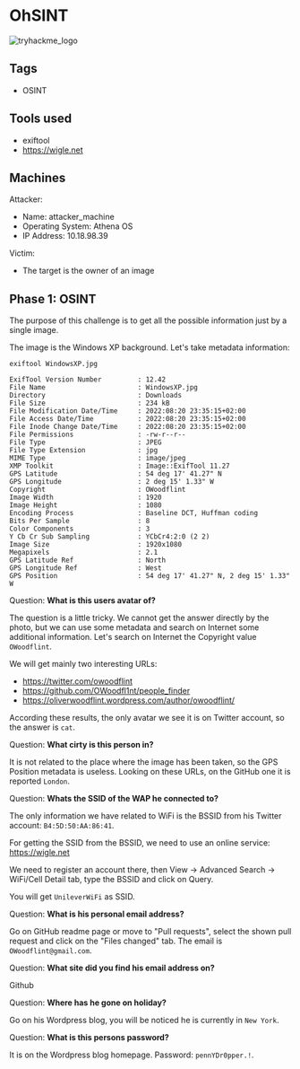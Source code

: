 # OhSINT
![tryhackme_logo](https://user-images.githubusercontent.com/83867734/185771149-cb02c6f2-8476-4ab3-a626-cca8db0a08bf.png)

Tags
--
* OSINT

Tools used
--
* exiftool
* https://wigle.net

Machines
--
Attacker:
* Name: attacker_machine
* Operating System: Athena OS
* IP Address: 10.18.98.39

Victim:
* The target is the owner of an image

Phase 1: OSINT
--
The purpose of this challenge is to get  all the possible information just by a single image.

The image is the Windows XP background. Let's take metadata information:
```
exiftool WindowsXP.jpg

ExifTool Version Number         : 12.42
File Name                       : WindowsXP.jpg
Directory                       : Downloads
File Size                       : 234 kB
File Modification Date/Time     : 2022:08:20 23:35:15+02:00
File Access Date/Time           : 2022:08:20 23:35:15+02:00
File Inode Change Date/Time     : 2022:08:20 23:35:15+02:00
File Permissions                : -rw-r--r--
File Type                       : JPEG
File Type Extension             : jpg
MIME Type                       : image/jpeg
XMP Toolkit                     : Image::ExifTool 11.27
GPS Latitude                    : 54 deg 17' 41.27" N
GPS Longitude                   : 2 deg 15' 1.33" W
Copyright                       : OWoodflint
Image Width                     : 1920
Image Height                    : 1080
Encoding Process                : Baseline DCT, Huffman coding
Bits Per Sample                 : 8
Color Components                : 3
Y Cb Cr Sub Sampling            : YCbCr4:2:0 (2 2)
Image Size                      : 1920x1080
Megapixels                      : 2.1
GPS Latitude Ref                : North
GPS Longitude Ref               : West
GPS Position                    : 54 deg 17' 41.27" N, 2 deg 15' 1.33" W
```

Question: **What is this users avatar of?**

The question is a little tricky. We cannot get the answer directly by the photo, but we can use some metadata and search on Internet some additional information. Let's search on Internet the Copyright value `OWoodflint`.

We will get mainly two interesting URLs:
* https://twitter.com/owoodflint
* https://github.com/OWoodfl1nt/people_finder
* https://oliverwoodflint.wordpress.com/author/owoodflint/

According these results, the only avatar we see it is on Twitter account, so the answer is `cat`.

Question: **What cirty is this person in?**

It is not related to the place where the image has been taken, so the GPS Position metadata is useless. Looking on these URLs, on the GitHub one it is reported `London`.

Question: **Whats the SSID of the WAP he connected to?**

The only information we have related to WiFi is the BSSID from his Twitter account: `B4:5D:50:AA:86:41`.

For getting the SSID from the BSSID, we need to use an online service: https://wigle.net

We need to register an account there, then View -> Advanced Search -> WiFi/Cell Detail tab, type the BSSID and click on Query.

You will get `UnileverWiFi` as SSID.

Question: **What is his personal email address?**

Go on GitHub readme page or move to "Pull requests", select the shown pull request and click on the "Files changed" tab. The email is `OWoodflint@gmail.com`.

Question: **What site did you find his email address on?**

Github

Question: **Where has he gone on holiday?**

Go on his Wordpress blog, you will be noticed he is currently in `New York`.

Question: **What is this persons password?**

It is on the Wordpress blog homepage. Password: `pennYDr0pper.!`.